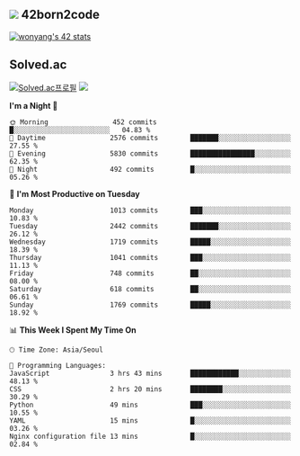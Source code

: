
## <img src="https://img.shields.io/badge/-000000?style=flat&logo=42&logoColor=white"> 42born2code
<!--[![wonyang's 42 stats](https://badge42.vercel.app/api/v2/cl5nhe5b6007809kydha7ht42/stats?cursusId=21&coalitionId=88)](https://profile.intra.42.fr/users/wonyang)-->

[![wonyang's 42 stats](https://badge.mediaplus.ma/starryblue/wonyang?1337Badge=off&UM6P=off)](https://github.com/oakoudad/badge42)

## Solved.ac
[![Solved.ac프로필](http://mazassumnida.wtf/api/v2/generate_badge?boj=bennyws)](https://solved.ac/bennyws)
<a href="https://solved.ac/bennyws"><img src="http://mazandi.herokuapp.com/api?handle=bennyws&theme=cold"/></a>

<!--START_SECTION:waka-->
**I'm a Night 🦉** 

```text
🌞 Morning                452 commits         █░░░░░░░░░░░░░░░░░░░░░░░░   04.83 % 
🌆 Daytime                2576 commits        ███████░░░░░░░░░░░░░░░░░░   27.55 % 
🌃 Evening                5830 commits        ████████████████░░░░░░░░░   62.35 % 
🌙 Night                  492 commits         █░░░░░░░░░░░░░░░░░░░░░░░░   05.26 % 
```
📅 **I'm Most Productive on Tuesday** 

```text
Monday                   1013 commits        ███░░░░░░░░░░░░░░░░░░░░░░   10.83 % 
Tuesday                  2442 commits        ███████░░░░░░░░░░░░░░░░░░   26.12 % 
Wednesday                1719 commits        █████░░░░░░░░░░░░░░░░░░░░   18.39 % 
Thursday                 1041 commits        ███░░░░░░░░░░░░░░░░░░░░░░   11.13 % 
Friday                   748 commits         ██░░░░░░░░░░░░░░░░░░░░░░░   08.00 % 
Saturday                 618 commits         ██░░░░░░░░░░░░░░░░░░░░░░░   06.61 % 
Sunday                   1769 commits        █████░░░░░░░░░░░░░░░░░░░░   18.92 % 
```


📊 **This Week I Spent My Time On** 

```text
🕑︎ Time Zone: Asia/Seoul

💬 Programming Languages: 
JavaScript               3 hrs 43 mins       ████████████░░░░░░░░░░░░░   48.13 % 
CSS                      2 hrs 20 mins       ████████░░░░░░░░░░░░░░░░░   30.29 % 
Python                   49 mins             ███░░░░░░░░░░░░░░░░░░░░░░   10.55 % 
YAML                     15 mins             █░░░░░░░░░░░░░░░░░░░░░░░░   03.26 % 
Nginx configuration file 13 mins             █░░░░░░░░░░░░░░░░░░░░░░░░   02.84 % 
```


<!--END_SECTION:waka-->
